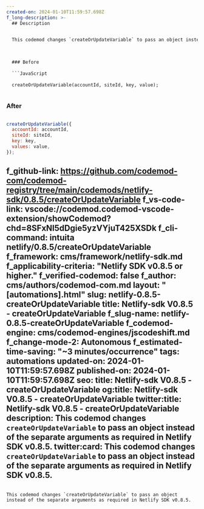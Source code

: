 ```yaml
---
created-on: 2024-01-10T11:59:57.698Z
f_long-description: >-
  ## Description
  

  This codemod changes `createOrUpdateVariable` to pass an object instead of the separate arguments as required in Netlify SDK v0.8.5.
  

  
  ### Before
  
  ```JavaScript
  
  createOrUpdateVariable(accountId, siteId, key, value);
  
  ```
  
  ### After
  
  ```JavaScript
  
  createOrUpdateVariable({
  	accountId: accountId,
  	siteId: siteId,
  	key: key,
  	values: value,
  });
  
  ```
f_github-link: https://github.com/codemod-com/codemod-registry/tree/main/codemods/netlify-sdk/0.8.5/createOrUpdateVariable
f_vs-code-link: vscode://codemod.codemod-vscode-extension/showCodemod?chd=8SFxNl5dDgie5yzVYjuT425XSDk
f_cli-command: intuita netlify/0.8.5/createOrUpdateVariable
f_framework: cms/framework/netlify-sdk.md
f_applicability-criteria: "Netlify SDK v0.8.5 or higher."
f_verified-codemod: false
f_author: cms/authors/codemod-com.md
layout: "[automations].html"
slug: netlify-0.8.5-createOrUpdateVariable
title: Netlify-sdk V0.8.5 - createOrUpdateVariable
f_slug-name: netlify-0.8.5-createOrUpdateVariable
f_codemod-engine: cms/codemod-engines/jscodeshift.md
f_change-mode-2: Autonomous
f_estimated-time-saving: "~3 minutes/occurrence"
tags: automations
updated-on: 2024-01-10T11:59:57.698Z
published-on: 2024-01-10T11:59:57.698Z
seo:
  title: Netlify-sdk V0.8.5 - createOrUpdateVariable
  og:title: Netlify-sdk V0.8.5 - createOrUpdateVariable
  twitter:title: Netlify-sdk V0.8.5 - createOrUpdateVariable
  description: This codemod changes `createOrUpdateVariable` to pass an object instead of the separate arguments as required in Netlify SDK v0.8.5.
  twitter:card: This codemod changes `createOrUpdateVariable` to pass an object instead of the separate arguments as required in Netlify SDK v0.8.5.
---
```

This codemod changes `createOrUpdateVariable` to pass an object instead of the separate arguments as required in Netlify SDK v0.8.5.